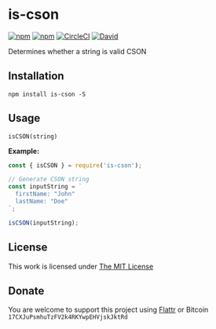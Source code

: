 # is-cson

[![npm](https://flat.badgen.net/npm/license/is-cson)](https://www.npmjs.org/package/is-cson)
[![npm](https://flat.badgen.net/npm/v/is-cson)](https://www.npmjs.org/package/is-cson)
[![CircleCI](https://flat.badgen.net/circleci/github/idleberg/node-is-cson)](https://circleci.com/gh/idleberg/node-is-cson)
[![David](https://flat.badgen.net/david/dev/idleberg/node-is-cson)](https://david-dm.org/idleberg/node-is-cson?type=dev)

Determines whether a string is valid CSON

## Installation

`npm install is-cson -S`

## Usage

`isCSON(string)`

**Example:**

```js
const { isCSON } = require('is-cson');

// Generate CSON string
const inputString = `
  firstName: "John"
  lastName: "Doe"
`;

isCSON(inputString);
```

## License

This work is licensed under [The MIT License](https://opensource.org/licenses/MIT)

## Donate

You are welcome to support this project using [Flattr](https://flattr.com/submit/auto?user_id=idleberg&url=https://github.com/idleberg/node-is-cson) or Bitcoin `17CXJuPsmhuTzFV2k4RKYwpEHVjskJktRd`
